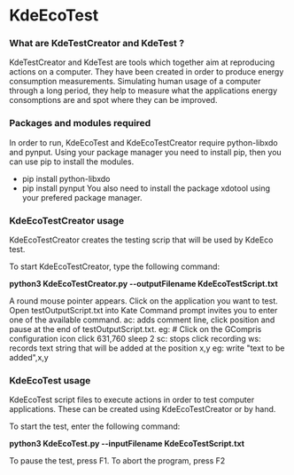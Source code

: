 # KdeEcoTest

### What are KdeTestCreator and KdeTest ?

KdeTestCreator and KdeTest are tools which together aim at reproducing actions on a computer.
They have been created in order to produce energy consumption measurements. Simulating human usage of a computer through a long period, they help to measure what the applications energy consomptions are and spot where they can be improved.

### Packages and modules required

In order to run, KdeEcoTest and KdeEcoTestCreator require python-libxdo and pynput. Using your package manager you need to install pip, then you can use pip to install the modules.
 - pip install python-libxdo
 - pip install pynput
 You also need to install the package xdotool using your prefered package manager.

### KdeEcoTestCreator usage

KdeEcoTestCreator creates the testing scrip that will be used by KdeEco test.

To start KdeEcoTestCreator, type the following command:

  **python3 KdeEcoTestCreator.py --outputFilename KdeEcoTestScript.txt**
  
A round mouse pointer appears. Click on the application you want to test.
Open testOutputScript.txt into Kate
Command prompt invites you to enter one of the available command.
  ac: adds comment line, click position and pause at the end of testOutputScript.txt.
     eg:
     # Click on the GCompris configuration icon
     click 631,760
     sleep 2
  sc: stops click recording
  ws: records text string that will be added at the position x,y
     eg:
     write "text to be added",x,y


### KdeEcoTest usage

KdeEcoTest script files to execute actions in order to test computer applications. 
These can be created using KdeEcoTestCreator or by hand.

To start the test, enter the following command:

  **python3 KdeEcoTest.py --inputFilename KdeEcoTestScript.txt**
  
To pause the test, press F1.
To abort the program, press F2
